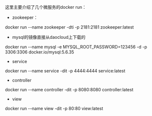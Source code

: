 这里主要介绍了几个微服务的docker run：


- zookeeper：

docker run --name zookeeper -dti -p 2181:2181 zookeeper:latest

- mysql的镜像直接从daocloud上下载的

docker run --name mysql -e MYSQL_ROOT_PASSWORD=123456 -d -p 3306:3306 docker.io/mysql:5.6.35

- service

docker run --name service -dit -p 4444:4444 service:latest

- controller

docker run --name controller -dit -p 8080:8080 controller:latest

- view

docker run --name view -dit -p 80:80 view:latest